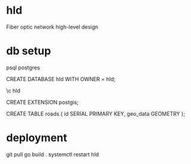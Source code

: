# hld
Fiber optic network high-level design

# db setup
psql postgres

CREATE DATABASE hld WITH OWNER = hld;

\c hld

CREATE EXTENSION postgis;

CREATE TABLE roads (
    id SERIAL PRIMARY KEY,
    geo_data GEOMETRY
);

# deployment
git pull
go build .
systemctl restart hld